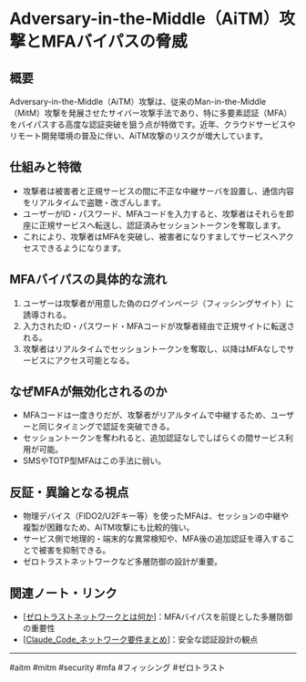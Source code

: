 # Adversary-in-the-Middle（AiTM）攻撃とMFAバイパスの脅威

## 概要
Adversary-in-the-Middle（AiTM）攻撃は、従来のMan-in-the-Middle（MitM）攻撃を発展させたサイバー攻撃手法であり、特に多要素認証（MFA）をバイパスする高度な認証突破を狙う点が特徴です。近年、クラウドサービスやリモート開発環境の普及に伴い、AiTM攻撃のリスクが増大しています。

## 仕組みと特徴
- 攻撃者は被害者と正規サービスの間に不正な中継サーバを設置し、通信内容をリアルタイムで盗聴・改ざんします。
- ユーザーがID・パスワード、MFAコードを入力すると、攻撃者はそれらを即座に正規サービスへ転送し、認証済みセッショントークンを奪取します。
- これにより、攻撃者はMFAを突破し、被害者になりすましてサービスへアクセスできるようになります。

## MFAバイパスの具体的な流れ
1. ユーザーは攻撃者が用意した偽のログインページ（フィッシングサイト）に誘導される。
2. 入力されたID・パスワード・MFAコードが攻撃者経由で正規サイトに転送される。
3. 攻撃者はリアルタイムでセッショントークンを奪取し、以降はMFAなしでサービスにアクセス可能となる。

## なぜMFAが無効化されるのか
- MFAコードは一度きりだが、攻撃者がリアルタイムで中継するため、ユーザーと同じタイミングで認証を突破できる。
- セッショントークンを奪われると、追加認証なしでしばらくの間サービス利用が可能。
- SMSやTOTP型MFAはこの手法に弱い。

## 反証・異論となる視点
- 物理デバイス（FIDO2/U2Fキー等）を使ったMFAは、セッションの中継や複製が困難なため、AiTM攻撃にも比較的強い。
- サービス側で地理的・端末的な異常検知や、MFA後の追加認証を導入することで被害を抑制できる。
- ゼロトラストネットワークなど多層防御の設計が重要。

## 関連ノート・リンク
- [[ゼロトラストネットワークとは何か]]：MFAバイパスを前提とした多層防御の重要性
- [[Claude_Code_ネットワーク要件まとめ]]：安全な認証設計の観点

---

#aitm #mitm #security #mfa #フィッシング #ゼロトラスト


[//begin]: # "Autogenerated link references for markdown compatibility"
[ゼロトラストネットワークとは何か]: %E3%82%BC%E3%83%AD%E3%83%88%E3%83%A9%E3%82%B9%E3%83%88%E3%83%8D%E3%83%83%E3%83%88%E3%83%AF%E3%83%BC%E3%82%AF%E3%81%A8%E3%81%AF%E4%BD%95%E3%81%8B.md "ゼロトラストネットワークとは何か"
[Claude_Code_ネットワーク要件まとめ]: Claude_Code_%E3%83%8D%E3%83%83%E3%83%88%E3%83%AF%E3%83%BC%E3%82%AF%E8%A6%81%E4%BB%B6%E3%81%BE%E3%81%A8%E3%82%81.md "Claude Codeに必要なネットワーク要件まとめ"
[//end]: # "Autogenerated link references"
